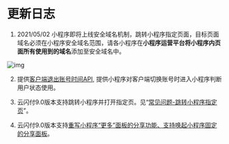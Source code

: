 # 更新日志

1. 2021/05/02  小程序即将上线安全域名机制，跳转小程序指定页面，目标页面域名必须在小程序安全域名范围，请各小程序在**小程序运营平台将小程序内页面所有使用到的域名**添加至安全域名中。

![img](/Users/tuqiang/Workspace/Business/unionpay/applet-docs/media/02/0206-1.png)



2. 提供[客户端退出账号时间API](),  提供小程序对客户端切换账号时进入小程序判断用户状态使用。

3. 云闪付9.0版本支持跳转小程序并打开指定页。见“[常见问题-跳转小程序指定页]()”。

4. 云闪付9.0版本支持[重写小程序“更多”面板的分享功能、支持唤起小程序固定的分享面板]()。